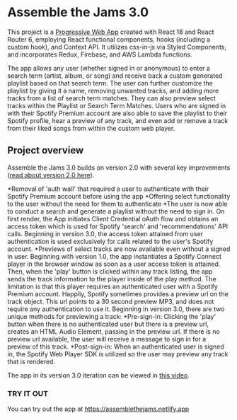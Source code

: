 # Assemble the Jams 3.0

This project is a [Progressive Web App](https://developer.mozilla.org/en-US/docs/Web/Progressive_web_apps/Introduction) created with React 18 and React Router 6, employing React functional components, hooks (including a custom hook), and Context API.  It utilizes css-in-js via Styled Components, and incorporates Redux, Firebase, and AWS Lambda functions.

The app allows any user (whether signed in or anonymous) to enter a search term (artist, album, or song) and receive back a custom generated playlist based on that search term. The user can further customize the playlist by giving it a name, removing unwanted tracks, and adding more tracks from a list of search term matches. They can also preview select tracks within the Playlist or Search Term Matches. Users who are signed in with their Spotify Premium account are also able to save the playlist to their Spotify profile, hear a preview of any track, and even add or remove a track from their liked songs from within the custom web player.

## Project overview

Assemble the Jams 3.0 builds on version 2.0 with several key improvements ([read about version 2.0 here](https://github.com/sds-smith/assemble_the_jams_2/blob/master/README.md)).  

  *Removal of 'auth wall' that required a user to authenticate with their Spotify Premium account before using the app
  *Offering select functionality to the user without the need for them to authenticate
    *The user is now able to conduct a search and generate a playlist without the need to sign in. On first render, the App initiates Client Credential oAuth flow and obtains an access token which is used for Spotify 'search' and 'recommendations' API calls. Beginning in version 3.0, the access token attained from user authentication is used exclusively for calls related to the user's Spotify account. 
    *Previews of select tracks are now available even without a signed in user. Beginning with version 1.0, the app instantiates a Spotify Connect player in the browser window as soon as a user access token is attained. Then, when the 'play' button is clicked within any track listing, the app sends the track information to the player inside of the play method. The limitation is that this player requires an authenticated user with a Spotify Premium account.  Happily, Spotify sometimes provides a preview url on the track object. This url points to a 30 second preview MP3, and does not require any authentication to use it. Beginning in version 3.0, there are two unique methods for previewing a track:
      *Pre-sign-in:   Clicking the 'play' button when there is no authenticated user but there is a preview url, creates an HTML Audio Element, passing in the preview url. If there is no preview url available, the user will receive a message to sign in for a preview of this track.
      *Post-sign-in:  When an authenticated user is signed in, the Spotify Web Player SDK is utilized so the user may preview any track that is rendered.

The app in its version 3.0 iteration can be viewed in [this video](https://youtu.be/LwBpalQgtro).

### TRY IT OUT

You can try out the app at https://assemblethejams.netlify.app


